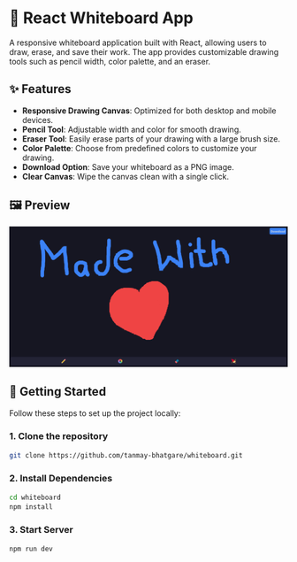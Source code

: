 # 🎨 React Whiteboard App

A responsive whiteboard application built with React, allowing users to draw, erase, and save their work. The app provides customizable drawing tools such as pencil width, color palette, and an eraser.

## ✨ Features

- **Responsive Drawing Canvas**: Optimized for both desktop and mobile devices.
- **Pencil Tool**: Adjustable width and color for smooth drawing.
- **Eraser Tool**: Easily erase parts of your drawing with a large brush size.
- **Color Palette**: Choose from predefined colors to customize your drawing.
- **Download Option**: Save your whiteboard as a PNG image.
- **Clear Canvas**: Wipe the canvas clean with a single click.

## 🖼️ Preview

![Preview of the Whiteboard App](./src/assets/preview.png)

## 🚀 Getting Started

Follow these steps to set up the project locally:

### 1. Clone the repository

```bash
git clone https://github.com/tanmay-bhatgare/whiteboard.git
```

### 2. Install Dependencies
```bash
cd whiteboard
npm install
```

### 3. Start Server
```bash
npm run dev
```